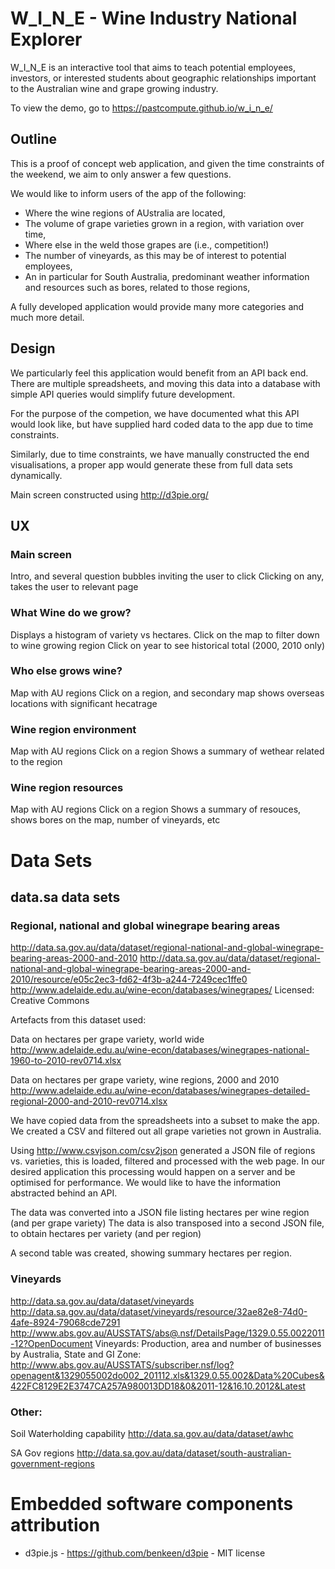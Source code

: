 # W_I_N_E - Wine Industry National Explorer

W_I_N_E is an interactive tool that aims to teach potential employees, investors, or interested students about geographic relationships important to the Australian wine and grape growing industry.

To view the demo, go to https://pastcompute.github.io/w_i_n_e/

## Outline

This is a proof of concept web application, and given the time constraints of the weekend, we aim to only answer a few questions.

We would like to inform users of the app of the following:

* Where the wine regions of AUstralia are located,
* The volume of grape varieties grown in a region, with variation over time,
* Where else in the weld those grapes are (i.e., competition!)
* The number of vineyards, as this may be of interest to potential employees,
* An in particular for South Australia, predominant weather information and resources such as bores, related to those regions,

A fully developed application would provide many more categories and much more detail.

## Design

We particularly feel this application would benefit from an API back end. There are multiple spreadsheets, and moving this data into a database with simple API queries would simplify future  development.

For the purpose of the competion, we have documented what this API would look like, but have supplied  hard coded data to the app due to time constraints.

Similarly, due to time constraints, we have manually constructed the end visualisations, a proper app would generate these from full  data sets dynamically.

Main screen constructed using http://d3pie.org/

## UX

### Main screen

Intro, and several question bubbles inviting the user to click
Clicking on any, takes the user to relevant page

### What Wine do we grow?

Displays a histogram of variety vs hectares.
Click on the map to filter down to wine growing region
Click on year to see historical total (2000, 2010 only)

### Who else grows wine?

Map with AU regions
Click on a region, and secondary map shows overseas locations with significant hecatrage

### Wine region environment

Map with AU regions
Click on a region
Shows a summary of wethear related to the region

### Wine region resources

Map with AU regions
Click on a region
Shows a summary of resouces, shows bores on the map, number of vineyards, etc

# Data Sets

## data.sa data sets

### Regional, national and global winegrape bearing areas

http://data.sa.gov.au/data/dataset/regional-national-and-global-winegrape-bearing-areas-2000-and-2010
http://data.sa.gov.au/data/dataset/regional-national-and-global-winegrape-bearing-areas-2000-and-2010/resource/e05c2ec3-fd62-4f3b-a244-7249cec1ffe0
http://www.adelaide.edu.au/wine-econ/databases/winegrapes/
Licensed: Creative Commons

Artefacts from this dataset used:

Data on hectares per grape variety, world wide
http://www.adelaide.edu.au/wine-econ/databases/winegrapes-national-1960-to-2010-rev0714.xlsx

Data on hectares per grape variety, wine regions, 2000 and 2010
http://www.adelaide.edu.au/wine-econ/databases/winegrapes-detailed-regional-2000-and-2010-rev0714.xlsx

We have copied data from the spreadsheets into a subset to make the app.
We created a CSV and filtered out all grape varieties not grown in Australia.

Using http://www.csvjson.com/csv2json generated a JSON file of regions vs. varieties, this is loaded, filtered and processed with the web page.
In our desired application this processing would happen on a server and be optimised for performance.
We would like to have the information abstracted behind an API.

The data was converted into a JSON file listing hectares per wine region (and per grape variety)
The data is also transposed into a second JSON file, to obtain hectares per variety (and per region)

A second table was created, showing summary hectares per region.

### Vineyards

http://data.sa.gov.au/data/dataset/vineyards
http://data.sa.gov.au/data/dataset/vineyards/resource/32ae82e8-74d0-4afe-8924-79068cde7291
http://www.abs.gov.au/AUSSTATS/abs@.nsf/DetailsPage/1329.0.55.0022011-12?OpenDocument
Vineyards: Production, area and number of businesses by Australia, State and GI Zone:
http://www.abs.gov.au/AUSSTATS/subscriber.nsf/log?openagent&1329055002do002_201112.xls&1329.0.55.002&Data%20Cubes&422FC8129E2E3747CA257A980013DD18&0&2011-12&16.10.2012&Latest


### Other:

Soil Waterholding capability
http://data.sa.gov.au/data/dataset/awhc 

SA Gov regions
http://data.sa.gov.au/data/dataset/south-australian-government-regions

# Embedded software components attribution

* d3pie.js - https://github.com/benkeen/d3pie - MIT license

